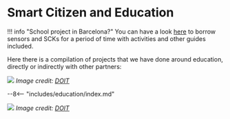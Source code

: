 # Smart Citizen and Education

!!! info "School project in Barcelona?"
    You can have a look [here](https://serveiseducatius.xtec.cat/cesire/prestec/sensors-smart-citizen/) to borrow sensors and SCKs for a period of time with activities and other guides included.

Here there is a compilation of projects that we have done around education, directly or indirectly with other partners:

![](/assets/images/doit.png)
_Image credit: [DOIT](https://doit-europe.net)_

--8<-- "includes/education/index.md"

![](/assets/images/learningbydoing.png)
_Image credit: [DOIT](https://doit-europe.net)_
